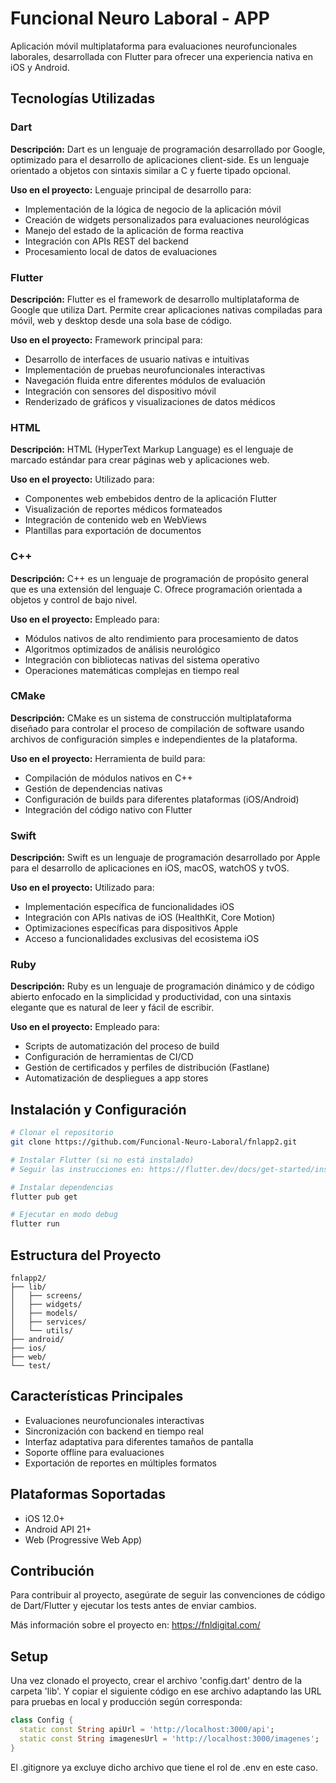 # Funcional Neuro Laboral - APP

Aplicación móvil multiplataforma para evaluaciones neurofuncionales laborales, desarrollada con Flutter para ofrecer una experiencia nativa en iOS y Android.

## Tecnologías Utilizadas

### Dart
**Descripción:** Dart es un lenguaje de programación desarrollado por Google, optimizado para el desarrollo de aplicaciones client-side. Es un lenguaje orientado a objetos con sintaxis similar a C y fuerte tipado opcional.

**Uso en el proyecto:** Lenguaje principal de desarrollo para:
- Implementación de la lógica de negocio de la aplicación móvil
- Creación de widgets personalizados para evaluaciones neurológicas
- Manejo del estado de la aplicación de forma reactiva
- Integración con APIs REST del backend
- Procesamiento local de datos de evaluaciones

### Flutter
**Descripción:** Flutter es el framework de desarrollo multiplataforma de Google que utiliza Dart. Permite crear aplicaciones nativas compiladas para móvil, web y desktop desde una sola base de código.

**Uso en el proyecto:** Framework principal para:
- Desarrollo de interfaces de usuario nativas e intuitivas
- Implementación de pruebas neurofuncionales interactivas
- Navegación fluida entre diferentes módulos de evaluación
- Integración con sensores del dispositivo móvil
- Renderizado de gráficos y visualizaciones de datos médicos

### HTML
**Descripción:** HTML (HyperText Markup Language) es el lenguaje de marcado estándar para crear páginas web y aplicaciones web.

**Uso en el proyecto:** Utilizado para:
- Componentes web embebidos dentro de la aplicación Flutter
- Visualización de reportes médicos formateados
- Integración de contenido web en WebViews
- Plantillas para exportación de documentos

### C++
**Descripción:** C++ es un lenguaje de programación de propósito general que es una extensión del lenguaje C. Ofrece programación orientada a objetos y control de bajo nivel.

**Uso en el proyecto:** Empleado para:
- Módulos nativos de alto rendimiento para procesamiento de datos
- Algoritmos optimizados de análisis neurológico
- Integración con bibliotecas nativas del sistema operativo
- Operaciones matemáticas complejas en tiempo real

### CMake
**Descripción:** CMake es un sistema de construcción multiplataforma diseñado para controlar el proceso de compilación de software usando archivos de configuración simples e independientes de la plataforma.

**Uso en el proyecto:** Herramienta de build para:
- Compilación de módulos nativos en C++
- Gestión de dependencias nativas
- Configuración de builds para diferentes plataformas (iOS/Android)
- Integración del código nativo con Flutter

### Swift
**Descripción:** Swift es un lenguaje de programación desarrollado por Apple para el desarrollo de aplicaciones en iOS, macOS, watchOS y tvOS.

**Uso en el proyecto:** Utilizado para:
- Implementación específica de funcionalidades iOS
- Integración con APIs nativas de iOS (HealthKit, Core Motion)
- Optimizaciones específicas para dispositivos Apple
- Acceso a funcionalidades exclusivas del ecosistema iOS

### Ruby
**Descripción:** Ruby es un lenguaje de programación dinámico y de código abierto enfocado en la simplicidad y productividad, con una sintaxis elegante que es natural de leer y fácil de escribir.

**Uso en el proyecto:** Empleado para:
- Scripts de automatización del proceso de build
- Configuración de herramientas de CI/CD
- Gestión de certificados y perfiles de distribución (Fastlane)
- Automatización de despliegues a app stores

## Instalación y Configuración

```bash
# Clonar el repositorio
git clone https://github.com/Funcional-Neuro-Laboral/fnlapp2.git

# Instalar Flutter (si no está instalado)
# Seguir las instrucciones en: https://flutter.dev/docs/get-started/install

# Instalar dependencias
flutter pub get

# Ejecutar en modo debug
flutter run
```

## Estructura del Proyecto

```
fnlapp2/
├── lib/
│   ├── screens/
│   ├── widgets/
│   ├── models/
│   ├── services/
│   └── utils/
├── android/
├── ios/
├── web/
└── test/
```

## Características Principales

- Evaluaciones neurofuncionales interactivas
- Sincronización con backend en tiempo real
- Interfaz adaptativa para diferentes tamaños de pantalla
- Soporte offline para evaluaciones
- Exportación de reportes en múltiples formatos

## Plataformas Soportadas

- iOS 12.0+
- Android API 21+
- Web (Progressive Web App)

## Contribución

Para contribuir al proyecto, asegúrate de seguir las convenciones de código de Dart/Flutter y ejecutar los tests antes de enviar cambios.

Más información sobre el proyecto en: https://fnldigital.com/

## Setup

Una vez clonado el proyecto, crear el archivo 'config.dart' dentro de la carpeta 'lib'. Y copiar el siguiente código en ese archivo adaptando las URL para pruebas en local y producción según corresponda:
```dart
class Config {
  static const String apiUrl = 'http://localhost:3000/api';
  static const String imagenesUrl = 'http://localhost:3000/imagenes';
}
```

El .gitignore ya excluye dicho archivo que tiene el rol de .env en este caso.
